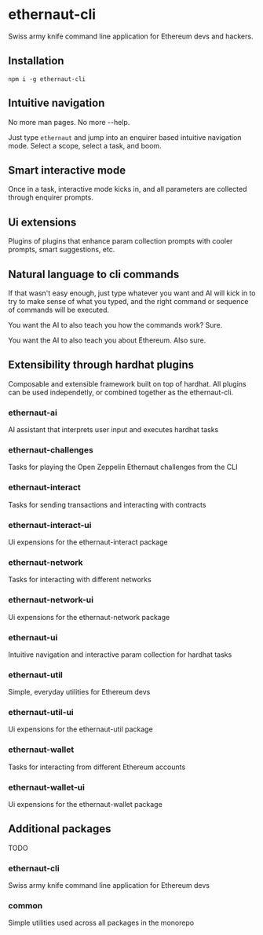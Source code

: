 # ethernaut-cli

Swiss army knife command line application for Ethereum devs and hackers.

## Installation

`npm i -g ethernaut-cli`

## Intuitive navigation

No more man pages. No more --help.

Just type `ethernaut` and jump into an enquirer based intuitive navigation mode. Select a scope, select a task, and boom.

## Smart interactive mode

Once in a task, interactive mode kicks in, and all parameters are collected through enquirer prompts.

## Ui extensions

Plugins of plugins that enhance param collection prompts with cooler prompts, smart suggestions, etc.

## Natural language to cli commands

If that wasn't easy enough, just type whatever you want and AI will kick in to try to make sense of what you typed, and the right command or sequence of commands will be executed.

You want the AI to also teach you how the commands work? Sure.

You want the AI to also teach you about Ethereum. Also sure.

## Extensibility through hardhat plugins

Composable and extensible framework built on top of hardhat. All plugins can be used independetly, or combined together as the ethernaut-cli.

### ethernaut-ai

AI assistant that interprets user input and executes hardhat tasks

### ethernaut-challenges

Tasks for playing the Open Zeppelin Ethernaut challenges from the CLI

### ethernaut-interact

Tasks for sending transactions and interacting with contracts

### ethernaut-interact-ui

Ui expensions for the ethernaut-interact package

### ethernaut-network

Tasks for interacting with different networks

### ethernaut-network-ui

Ui expensions for the ethernaut-network package

### ethernaut-ui

Intuitive navigation and interactive param collection for hardhat tasks

### ethernaut-util

Simple, everyday utilities for Ethereum devs

### ethernaut-util-ui

Ui expensions for the ethernaut-util package

### ethernaut-wallet

Tasks for interacting from different Ethereum accounts

### ethernaut-wallet-ui

Ui expensions for the ethernaut-wallet package

## Additional packages

TODO

### ethernaut-cli

Swiss army knife command line application for Ethereum devs

### common

Simple utilities used across all packages in the monorepo
